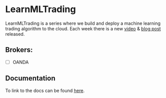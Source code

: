 # LearnMLTrading

LearnMLTrading is a series where we build and deploy a machine learning trading algorithm to the cloud. Each week there is a new [video](https://youtu.be/NhcvShzRgE8) & [blog post](https://learnml.co.uk/blog/) released.

## Brokers:

- [ ] OANDA

## Documentation

To link to the docs can be found [here](https://wianstipp.github.io/LearnMLTrading/).
